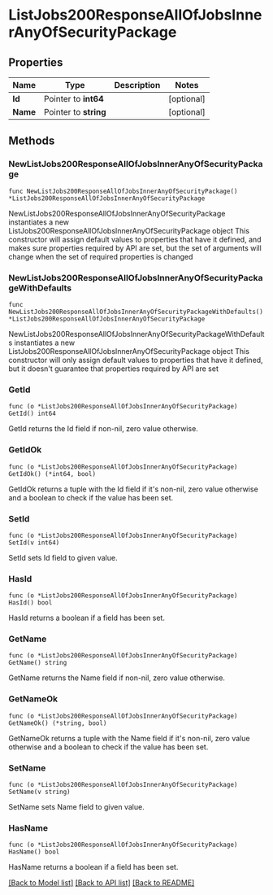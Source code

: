# ListJobs200ResponseAllOfJobsInnerAnyOfSecurityPackage

## Properties

Name | Type | Description | Notes
------------ | ------------- | ------------- | -------------
**Id** | Pointer to **int64** |  | [optional] 
**Name** | Pointer to **string** |  | [optional] 

## Methods

### NewListJobs200ResponseAllOfJobsInnerAnyOfSecurityPackage

`func NewListJobs200ResponseAllOfJobsInnerAnyOfSecurityPackage() *ListJobs200ResponseAllOfJobsInnerAnyOfSecurityPackage`

NewListJobs200ResponseAllOfJobsInnerAnyOfSecurityPackage instantiates a new ListJobs200ResponseAllOfJobsInnerAnyOfSecurityPackage object
This constructor will assign default values to properties that have it defined,
and makes sure properties required by API are set, but the set of arguments
will change when the set of required properties is changed

### NewListJobs200ResponseAllOfJobsInnerAnyOfSecurityPackageWithDefaults

`func NewListJobs200ResponseAllOfJobsInnerAnyOfSecurityPackageWithDefaults() *ListJobs200ResponseAllOfJobsInnerAnyOfSecurityPackage`

NewListJobs200ResponseAllOfJobsInnerAnyOfSecurityPackageWithDefaults instantiates a new ListJobs200ResponseAllOfJobsInnerAnyOfSecurityPackage object
This constructor will only assign default values to properties that have it defined,
but it doesn't guarantee that properties required by API are set

### GetId

`func (o *ListJobs200ResponseAllOfJobsInnerAnyOfSecurityPackage) GetId() int64`

GetId returns the Id field if non-nil, zero value otherwise.

### GetIdOk

`func (o *ListJobs200ResponseAllOfJobsInnerAnyOfSecurityPackage) GetIdOk() (*int64, bool)`

GetIdOk returns a tuple with the Id field if it's non-nil, zero value otherwise
and a boolean to check if the value has been set.

### SetId

`func (o *ListJobs200ResponseAllOfJobsInnerAnyOfSecurityPackage) SetId(v int64)`

SetId sets Id field to given value.

### HasId

`func (o *ListJobs200ResponseAllOfJobsInnerAnyOfSecurityPackage) HasId() bool`

HasId returns a boolean if a field has been set.

### GetName

`func (o *ListJobs200ResponseAllOfJobsInnerAnyOfSecurityPackage) GetName() string`

GetName returns the Name field if non-nil, zero value otherwise.

### GetNameOk

`func (o *ListJobs200ResponseAllOfJobsInnerAnyOfSecurityPackage) GetNameOk() (*string, bool)`

GetNameOk returns a tuple with the Name field if it's non-nil, zero value otherwise
and a boolean to check if the value has been set.

### SetName

`func (o *ListJobs200ResponseAllOfJobsInnerAnyOfSecurityPackage) SetName(v string)`

SetName sets Name field to given value.

### HasName

`func (o *ListJobs200ResponseAllOfJobsInnerAnyOfSecurityPackage) HasName() bool`

HasName returns a boolean if a field has been set.


[[Back to Model list]](../README.md#documentation-for-models) [[Back to API list]](../README.md#documentation-for-api-endpoints) [[Back to README]](../README.md)


